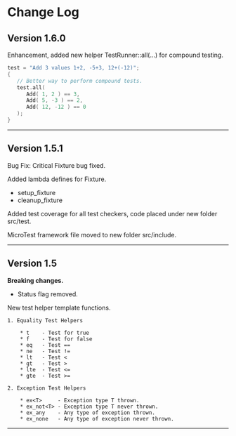 # Change Log

## Version 1.6.0

Enhancement, added new helper TestRunner::all(...) for compound testing.

```C++
test = "Add 3 values 1+2, -5+3, 12+(-12)";
{
   // Better way to perform compound tests.
   test.all(
      Add( 1, 2 ) == 3,
      Add( 5, -3 ) == 2,
      Add( 12, -12 ) == 0
   );
}
```
---
## Version 1.5.1

Bug Fix: Critical Fixture bug fixed.

Added lambda defines for Fixture.

* setup_fixture
* cleanup_fixture

Added test coverage for all test checkers, code placed under new folder src/test.

MicroTest framework file moved to new folder src/include.

---
## Version 1.5

**Breaking changes.**

* Status flag removed.

New test helper template functions.

```
1. Equality Test Helpers

    * t    - Test for true
    * f    - Test for false
    * eq   - Test ==
    * ne   - Test !=
    * lt   - Test <
    * gt   - Test >
    * lte  - Test <=
    * gte  - Test >=

2. Exception Test Helpers

    * ex<T>     - Exception type T thrown.
    * ex_not<T> - Exception type T never thrown.
    * ex_any    - Any type of exception thrown.
    * ex_none   - Any type of exception never thrown.
```

---